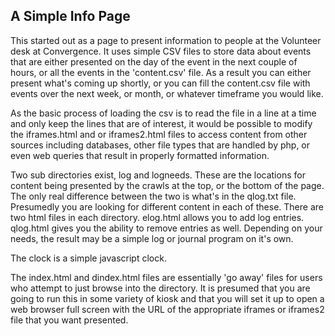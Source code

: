A Simple Info Page
------------------

This started out as a page to present information to people at the Volunteer 
desk at Convergence. It uses simple CSV files to store data about events that 
are either presented on the day of the event in the next couple of hours, or all
the events in the 'content.csv' file. As a result you can either present what's 
coming up shortly, or you can fill the content.csv file with events over the 
next week, or month, or whatever timeframe you would like.

As the basic process of loading the csv is to read the file in a line at a time
and only keep the lines that are of interest, it would be possible to modify 
the iframes.html and or iframes2.html files to access content from other sources
including databases, other file types that are handled by php, or even web
queries that result in properly formatted information.

Two sub directories exist, log and logneeds. These are the locations for content
being presented by the crawls at the top, or the bottom of the page. The only 
real difference between the two is what's in the qlog.txt file. Presumedly you 
are looking for different content in each of these. There are two html files in 
each directory. elog.html allows you to add log entries. qlog.html gives you
the ability to remove entries as well. Depending on your needs, the result may
be a simple log or journal program on it's own.

The clock is a simple javascript clock. 

The index.html and dindex.html files are essentially 'go away' files for users
who attempt to just browse into the directory. It is presumed that you are going
to run this in some variety of kiosk and that you will set it up to open a web
browser full screen with the URL of the appropriate iframes or iframes2 file 
that you want presented.


